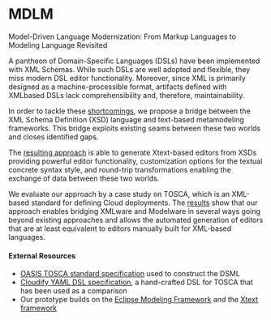 # MDLM
Model-Driven Language Modernization: From Markup Languages to Modeling Language Revisited

A pantheon of Domain-Specific Languages (DSLs) have been implemented with XML Schemas. While such DSLs are well adopted and flexible, they miss modern DSL editor functionality. Moreover, since XML is primarily designed as a machine-processible format, artifacts defined with XMLbased DSLs lack comprehensibility and, therefore, maintainability.

In order to tackle these [shortcomings](https://github.com/patrickneubauer/MDLM/tree/master/INDIVIDUAL%20EXPERIMENTS), we propose a bridge between the XML Schema Definition (XSD) language and text-based metamodeling frameworks. This bridge exploits existing seams between these two worlds and closes identified gaps.

The [resulting approach](https://github.com/patrickneubauer/MDLM/tree/master/FRAMEWORK/XsdToXtextFramework) is able to generate Xtext-based editors from XSDs providing powerful editor functionality, customization options for the textual concrete syntax style, and round-trip transformations enabling the exchange of data between these two worlds.

We evaluate our approach by a case study on TOSCA, which is an XML-based standard for defining Cloud deployments.
The [results](https://github.com/patrickneubauer/MDLM/tree/master/TOSCA) show that our approach enables bridging XMLware and Modelware in several ways going beyond existing approaches and allows the automated generation of editors that are at least equivalent to editors manually built for XML-based languages.

#### External Resources

* [OASIS TOSCA standard specification](http://docs.oasis-open.org/tosca/TOSCA/v1.0/os/TOSCA-v1.0-os.html) used to construct the DSML
* [Cloudify YAML DSL specification](https://github.com/cloudify-cosmo/cloudify-dsl-parser/blob/b9495371723e9c59a90f76b52886f36653c88f9a/dsl_parser/parser.py), a hand-crafted DSL for TOSCA that has been used as a comparison
* Our prototype builds on the [Eclipse Modeling Framework](https://eclipse.org/modeling/emf/) and the [Xtext framework](https://eclipse.org/Xtext/) 